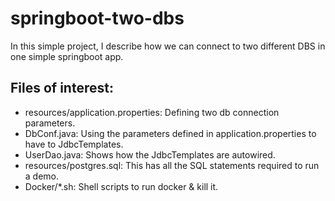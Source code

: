 # springboot-two-dbs

In this simple project, I describe how we can connect to two different DBS in one simple springboot app.

## Files of interest:
* resources/application.properties: Defining two db connection parameters.
* DbConf.java: Using the parameters defined in application.properties to have to JdbcTemplates.
* UserDao.java: Shows how the JdbcTemplates are autowired. 
* resources/postgres.sql: This has all the SQL statements required to run a demo.
* Docker/*.sh: Shell scripts to run docker & kill it.